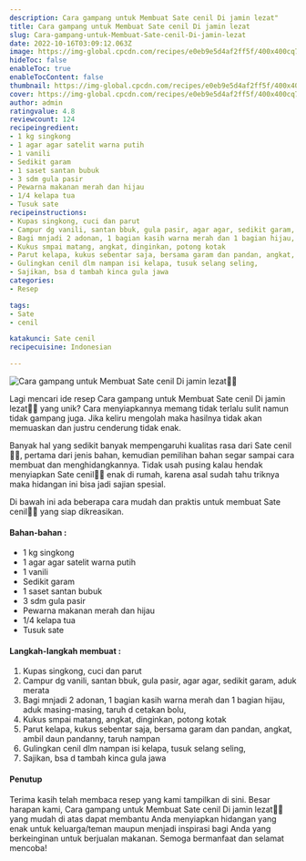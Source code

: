 ```yaml
---
description: Cara gampang untuk Membuat Sate cenil Di jamin lezat"
title: Cara gampang untuk Membuat Sate cenil Di jamin lezat
slug: Cara-gampang-untuk-Membuat-Sate-cenil-Di-jamin-lezat
date: 2022-10-16T03:09:12.063Z
image: https://img-global.cpcdn.com/recipes/e0eb9e5d4af2ff5f/400x400cq70/photo.jpg
hideToc: false
enableToc: true
enableTocContent: false
thumbnail: https://img-global.cpcdn.com/recipes/e0eb9e5d4af2ff5f/400x400cq70/photo.jpg
cover: https://img-global.cpcdn.com/recipes/e0eb9e5d4af2ff5f/400x400cq70/photo.jpg
author: admin
ratingvalue: 4.8
reviewcount: 124
recipeingredient:
- 1 kg singkong
- 1 agar agar satelit warna putih
- 1 vanili
- Sedikit garam
- 1 saset santan bubuk
- 3 sdm gula pasir
- Pewarna makanan merah dan hijau
- 1/4 kelapa tua
- Tusuk sate
recipeinstructions:
- Kupas singkong, cuci dan parut
- Campur dg vanili, santan bbuk, gula pasir, agar agar, sedikit garam, aduk merata
- Bagi mnjadi 2 adonan, 1 bagian kasih warna merah dan 1 bagian hijau, aduk masing-masing, taruh d cetakan bolu,
- Kukus smpai matang, angkat, dinginkan, potong kotak
- Parut kelapa, kukus sebentar saja, bersama garam dan pandan, angkat, ambil daun pandanny, taruh nampan
- Gulingkan cenil dlm nampan isi kelapa, tusuk selang seling,
- Sajikan, bsa d tambah kinca gula jawa
categories:
- Resep

tags:
- Sate
- cenil

katakunci: Sate cenil
recipecuisine: Indonesian

---
```


![Cara gampang untuk Membuat Sate cenil Di jamin lezat👩‍🍳](https://img-global.cpcdn.com/recipes/e0eb9e5d4af2ff5f/400x400cq70/photo.jpg)

Lagi mencari ide resep Cara gampang untuk Membuat Sate cenil Di jamin lezat👩‍🍳 yang unik? Cara menyiapkannya memang tidak terlalu sulit namun tidak gampang juga. Jika keliru mengolah maka hasilnya tidak akan memuaskan dan justru cenderung tidak enak.

Banyak hal yang sedikit banyak mempengaruhi kualitas rasa dari Sate cenil👩‍🍳, pertama dari jenis bahan, kemudian pemilihan bahan segar sampai cara membuat dan menghidangkannya. Tidak usah pusing kalau hendak menyiapkan Sate cenil👩‍🍳 enak di rumah, karena asal sudah tahu triknya maka hidangan ini bisa jadi sajian spesial.

Di bawah ini ada beberapa cara mudah dan praktis untuk membuat Sate cenil👩‍🍳 yang siap dikreasikan.

<!--inarticleads1-->

#### Bahan-bahan :

- 1 kg singkong
- 1 agar agar satelit warna putih
- 1 vanili
- Sedikit garam
- 1 saset santan bubuk
- 3 sdm gula pasir
- Pewarna makanan merah dan hijau
- 1/4 kelapa tua
- Tusuk sate

<!--inarticleads2-->

#### Langkah-langkah membuat :

1. Kupas singkong, cuci dan parut
1. Campur dg vanili, santan bbuk, gula pasir, agar agar, sedikit garam, aduk merata
1. Bagi mnjadi 2 adonan, 1 bagian kasih warna merah dan 1 bagian hijau, aduk masing-masing, taruh d cetakan bolu,
1. Kukus smpai matang, angkat, dinginkan, potong kotak
1. Parut kelapa, kukus sebentar saja, bersama garam dan pandan, angkat, ambil daun pandanny, taruh nampan
1. Gulingkan cenil dlm nampan isi kelapa, tusuk selang seling,
1. Sajikan, bsa d tambah kinca gula jawa

#### Penutup

Terima kasih telah membaca resep yang kami tampilkan di sini. Besar harapan kami, Cara gampang untuk Membuat Sate cenil Di jamin lezat👩‍🍳 yang mudah di atas dapat membantu Anda menyiapkan hidangan yang enak untuk keluarga/teman maupun menjadi inspirasi bagi Anda yang berkeinginan untuk berjualan makanan. Semoga bermanfaat dan selamat mencoba!